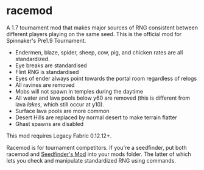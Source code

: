 # racemod
A 1.7 tournament mod that makes major sources of RNG consistent between different players playing on the same seed. This is the official mod for Spinnaker's Pre1.9 Tournament.

- Endermen, blaze, spider, sheep, cow, pig, and chicken rates are all standardized.
- Eye breaks are standardised
- Flint RNG is standardised
- Eyes of ender always point towards the portal room regardless of relogs
- All ravines are removed
- Mobs will not spawn in temples during the daytime
- All water and lava pools below y60 are removed (this is different from lava *lakes*, which still occur at y10).
- Surface lava pools are more common
- Desert Hills are replaced by normal desert to make terrain flatter
- Ghast spawns are disabled


This mod requires Legacy Fabric 0.12.12+.

Racemod is for tournament competitors. If you're a seedfinder, put both racemod and [Seedfinder's Mod](https://github.com/pixfumy/seedfinders-mod) into your mods folder. The latter of which lets you check and manipulate standardized RNG using commands. 
